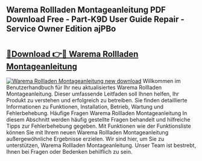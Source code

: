 ## Warema Rollladen Montageanleitung PDF Download Free - Part-K9D User Guide Repair - Service Owner Edition ajPBo

# <h2><a href="http://df7fx2e.blite.top/?on=Warema+Rollladen+Montageanleitung">🔗Download 👉🔴 Warema Rollladen Montageanleitung</a></h2>

[![Warema Rollladen Montageanleitung new download](https://i.imgur.com/lujVjoI.png)](http://df7fx2e.blite.top/?on=Warema+Rollladen+Montageanleitung)
Willkommen im Benutzerhandbuch für Ihr neu aktualisiertes Warema Rollladen Montageanleitung. Dieser umfassende Leitfaden soll Ihnen helfen, Ihr Produkt zu verstehen und erfolgreich zu betreiben. Sie finden detaillierte Informationen zu Funktionen, Installation, Betrieb, Wartung und Fehlerbehebung. Häufige Fragen Warema Rollladen Montageanleitung In diesem Abschnitt werden häufig gestellte Fragen behandelt und hilfreiche Tipps zur Fehlerbehebung gegeben. Mit Funktionen wie der Funktionsliste können Sie mit Ihrem neuen Warema Rollladen Montageanleitung außergewöhnliche Ergebnisse erzielen. Wir sind hier, um Sie zu unterstützen, Warema Rollladen Montageanleitung. Unser Team ist bestrebt, Ihnen bei Fragen oder Bedenken behilflich zu sein.
